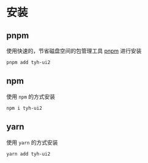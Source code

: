 # 安装

## pnpm

使用快速的，节省磁盘空间的包管理工具 [pnpm](https://pnpm.io/zh/) 进行安装

```shell
pnpm add tyh-ui2
```

## npm

使用 `npm` 的方式安装

```shell
npm i tyh-ui2
```

## yarn

使用 `yarn` 的方式安装

```shell
yarn add tyh-ui2
```

